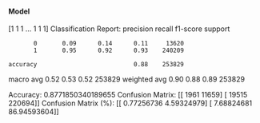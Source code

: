 #### Model
[1 1 1 ... 1 1 1]
Classification Report:
              precision    recall  f1-score   support

           0       0.09      0.14      0.11     13620
           1       0.95      0.92      0.93    240209

    accuracy                           0.88    253829
   macro avg       0.52      0.53      0.52    253829
weighted avg       0.90      0.88      0.89    253829

Accuracy: 0.8771850340189655
Confusion Matrix:
[[  1961  11659]
 [ 19515 220694]]
Confusion Matrix (%):
[[ 0.77256736  4.59324979]
 [ 7.68824681 86.94593604]]
